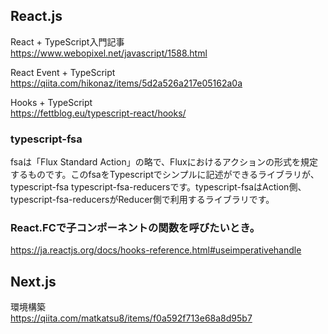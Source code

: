 ## React.js
React + TypeScript入門記事  
https://www.webopixel.net/javascript/1588.html  

React Event + TypeScript  
https://qiita.com/hikonaz/items/5d2a526a217e05162a0a  

Hooks + TypeScript  
https://fettblog.eu/typescript-react/hooks/  

### typescript-fsa
fsaは「Flux Standard Action」の略で、Fluxにおけるアクションの形式を規定するものです。このfsaをTypescriptでシンプルに記述ができるライブラリが、typescript-fsa typescript-fsa-reducersです。typescript-fsaはAction側、typescript-fsa-reducersがReducer側で利用するライブラリです。

### React.FCで子コンポーネントの関数を呼びたいとき。
https://ja.reactjs.org/docs/hooks-reference.html#useimperativehandle  

## Next.js
環境構築  
https://qiita.com/matkatsu8/items/f0a592f713e68a8d95b7  

